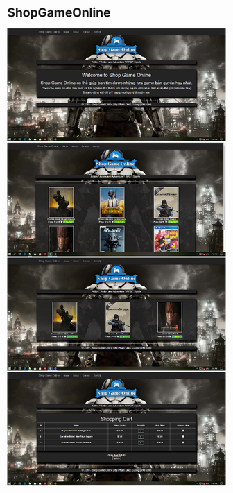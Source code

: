 # ShopGameOnline

<img src="https://raw.githubusercontent.com/panadorado/ShopGameOnline/master/image/Capture1.PNG" border="0"/></br>
<img src="https://raw.githubusercontent.com/panadorado/ShopGameOnline/master/image/Capture2.PNG" border="0"/></br>
<img src="https://raw.githubusercontent.com/panadorado/ShopGameOnline/master/image/Capture3.PNG" border="0"/></br>
<img src="https://raw.githubusercontent.com/panadorado/ShopGameOnline/master/image/Capture4.PNG" border="0"/>
